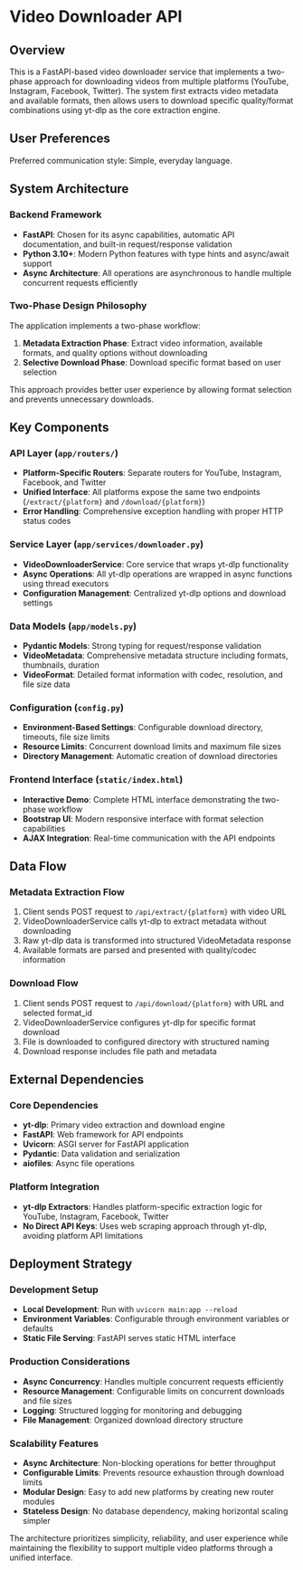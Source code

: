 # Video Downloader API

## Overview

This is a FastAPI-based video downloader service that implements a two-phase approach for downloading videos from multiple platforms (YouTube, Instagram, Facebook, Twitter). The system first extracts video metadata and available formats, then allows users to download specific quality/format combinations using yt-dlp as the core extraction engine.

## User Preferences

Preferred communication style: Simple, everyday language.

## System Architecture

### Backend Framework
- **FastAPI**: Chosen for its async capabilities, automatic API documentation, and built-in request/response validation
- **Python 3.10+**: Modern Python features with type hints and async/await support
- **Async Architecture**: All operations are asynchronous to handle multiple concurrent requests efficiently

### Two-Phase Design Philosophy
The application implements a two-phase workflow:
1. **Metadata Extraction Phase**: Extract video information, available formats, and quality options without downloading
2. **Selective Download Phase**: Download specific format based on user selection

This approach provides better user experience by allowing format selection and prevents unnecessary downloads.

## Key Components

### API Layer (`app/routers/`)
- **Platform-Specific Routers**: Separate routers for YouTube, Instagram, Facebook, and Twitter
- **Unified Interface**: All platforms expose the same two endpoints (`/extract/{platform}` and `/download/{platform}`)
- **Error Handling**: Comprehensive exception handling with proper HTTP status codes

### Service Layer (`app/services/downloader.py`)
- **VideoDownloaderService**: Core service that wraps yt-dlp functionality
- **Async Operations**: All yt-dlp operations are wrapped in async functions using thread executors
- **Configuration Management**: Centralized yt-dlp options and download settings

### Data Models (`app/models.py`)
- **Pydantic Models**: Strong typing for request/response validation
- **VideoMetadata**: Comprehensive metadata structure including formats, thumbnails, duration
- **VideoFormat**: Detailed format information with codec, resolution, and file size data

### Configuration (`config.py`)
- **Environment-Based Settings**: Configurable download directory, timeouts, file size limits
- **Resource Limits**: Concurrent download limits and maximum file sizes
- **Directory Management**: Automatic creation of download directories

### Frontend Interface (`static/index.html`)
- **Interactive Demo**: Complete HTML interface demonstrating the two-phase workflow
- **Bootstrap UI**: Modern responsive interface with format selection capabilities
- **AJAX Integration**: Real-time communication with the API endpoints

## Data Flow

### Metadata Extraction Flow
1. Client sends POST request to `/api/extract/{platform}` with video URL
2. VideoDownloaderService calls yt-dlp to extract metadata without downloading
3. Raw yt-dlp data is transformed into structured VideoMetadata response
4. Available formats are parsed and presented with quality/codec information

### Download Flow
1. Client sends POST request to `/api/download/{platform}` with URL and selected format_id
2. VideoDownloaderService configures yt-dlp for specific format download
3. File is downloaded to configured directory with structured naming
4. Download response includes file path and metadata

## External Dependencies

### Core Dependencies
- **yt-dlp**: Primary video extraction and download engine
- **FastAPI**: Web framework for API endpoints
- **Uvicorn**: ASGI server for FastAPI application
- **Pydantic**: Data validation and serialization
- **aiofiles**: Async file operations

### Platform Integration
- **yt-dlp Extractors**: Handles platform-specific extraction logic for YouTube, Instagram, Facebook, Twitter
- **No Direct API Keys**: Uses web scraping approach through yt-dlp, avoiding platform API limitations

## Deployment Strategy

### Development Setup
- **Local Development**: Run with `uvicorn main:app --reload`
- **Environment Variables**: Configurable through environment variables or defaults
- **Static File Serving**: FastAPI serves static HTML interface

### Production Considerations
- **Async Concurrency**: Handles multiple concurrent requests efficiently
- **Resource Management**: Configurable limits on concurrent downloads and file sizes
- **Logging**: Structured logging for monitoring and debugging
- **File Management**: Organized download directory structure

### Scalability Features
- **Async Architecture**: Non-blocking operations for better throughput
- **Configurable Limits**: Prevents resource exhaustion through download limits
- **Modular Design**: Easy to add new platforms by creating new router modules
- **Stateless Design**: No database dependency, making horizontal scaling simpler

The architecture prioritizes simplicity, reliability, and user experience while maintaining the flexibility to support multiple video platforms through a unified interface.